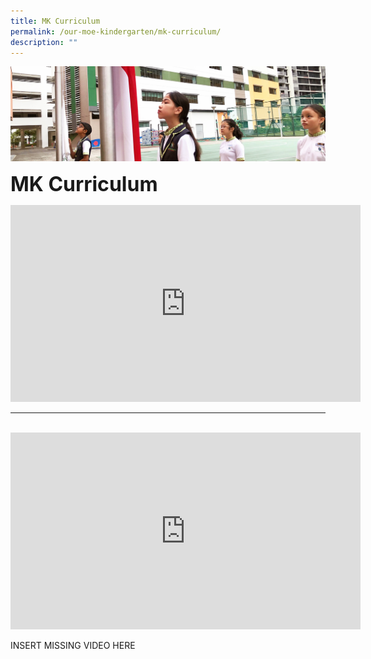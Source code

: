 ```yaml
---
title: MK Curriculum
permalink: /our-moe-kindergarten/mk-curriculum/
description: ""
---
```



![](/images/sub-banner.jpg)

**<font size=6>MK Curriculum</font>**

<iframe width="560" height="315" src="https://www.youtube.com/embed/e1OsfXFSoyE" title="A Day in MOE Kindergarten @ Punggol Green" frameborder="0" allow="accelerometer; autoplay; clipboard-write; encrypted-media; gyroscope; picture-in-picture" allowfullscreen></iframe>

------- 

<br>

<iframe width="560" height="315" src="https://www.youtube.com/embed/evcbAkcEl20" title="Why we love MOE Kindergarten @ Punggol Green" frameborder="0" allow="accelerometer; autoplay; clipboard-write; encrypted-media; gyroscope; picture-in-picture" allowfullscreen></iframe>





INSERT MISSING VIDEO HERE